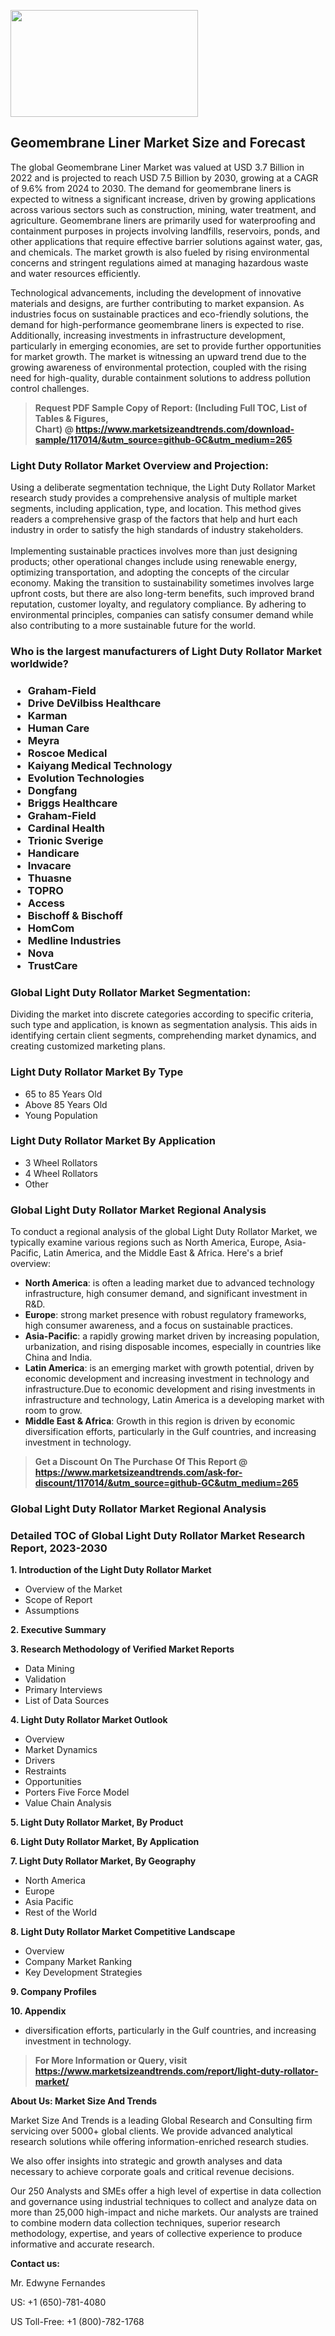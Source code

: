 <p><img class="alignnone size-medium wp-image-20088" src="https://ffe5etoiles.com/wp-content/uploads/2024/12/MST1-300x171.png" alt="" width="300" height="171" /></p><h2>Geomembrane Liner Market Size and Forecast</h2><p>The global Geomembrane Liner Market was valued at USD 3.7 Billion in 2022 and is projected to reach USD 7.5 Billion by 2030, growing at a CAGR of 9.6% from 2024 to 2030. The demand for geomembrane liners is expected to witness a significant increase, driven by growing applications across various sectors such as construction, mining, water treatment, and agriculture. Geomembrane liners are primarily used for waterproofing and containment purposes in projects involving landfills, reservoirs, ponds, and other applications that require effective barrier solutions against water, gas, and chemicals. The market growth is also fueled by rising environmental concerns and stringent regulations aimed at managing hazardous waste and water resources efficiently.</p><p>Technological advancements, including the development of innovative materials and designs, are further contributing to market expansion. As industries focus on sustainable practices and eco-friendly solutions, the demand for high-performance geomembrane liners is expected to rise. Additionally, increasing investments in infrastructure development, particularly in emerging economies, are set to provide further opportunities for market growth. The market is witnessing an upward trend due to the growing awareness of environmental protection, coupled with the rising need for high-quality, durable containment solutions to address pollution control challenges.</p></p><blockquote id="" class=""><strong>Request PDF Sample Copy of Report: (Including Full TOC, List of Tables &amp; Figures, Chart)&nbsp;@&nbsp;<strong><a href="https://www.marketsizeandtrends.com/download-sample/117014/&utm_source=github-GC&utm_medium=265" target="_blank">https://www.marketsizeandtrends.com/download-sample/117014/&utm_source=github-GC&utm_medium=265</a></strong></strong></blockquote><h3 id="" class="">Light Duty Rollator Market&nbsp;Overview and Projection:</h3><p id="" class="">Using a deliberate segmentation technique, the Light Duty Rollator Market research study provides a comprehensive analysis of multiple market segments, including application, type, and location. This method gives readers a comprehensive grasp of the factors that help and hurt each industry in order to satisfy the high standards of industry stakeholders. <br /> <br />Implementing sustainable practices involves more than just designing products; other operational changes include using renewable energy, optimizing transportation, and adopting the concepts of the circular economy. Making the transition to sustainability sometimes involves large upfront costs, but there are also long-term benefits, such improved brand reputation, customer loyalty, and regulatory compliance. By adhering to environmental principles, companies can satisfy consumer demand while also contributing to a more sustainable future for the world.</p><h3 id="" class="">Who is the largest manufacturers of&nbsp;Light Duty Rollator Market worldwide?</h3><h3 class=""><p><ul><li>Graham-Field </li><li> Drive DeVilbiss Healthcare </li><li> Karman </li><li> Human Care </li><li> Meyra </li><li> Roscoe Medical </li><li> Kaiyang Medical Technology </li><li> Evolution Technologies </li><li> Dongfang </li><li> Briggs Healthcare </li><li> Graham-Field </li><li> Cardinal Health </li><li> Trionic Sverige </li><li> Handicare </li><li> Invacare </li><li> Thuasne </li><li> TOPRO </li><li> Access </li><li> Bischoff & Bischoff </li><li> HomCom </li><li> Medline Industries </li><li> Nova </li><li> TrustCare</li></ul></p></h3><h3 id="" class="">Global&nbsp;Light Duty Rollator Market Segmentation:</h3><p id="" class="">Dividing the market into discrete categories according to specific criteria, such type and application, is known as segmentation analysis. This aids in identifying certain client segments, comprehending market dynamics, and creating customized marketing plans.</p><h3 id="" class="">Light Duty Rollator Market&nbsp;By Type</h3><p><p><ul><li>65 to 85 Years Old</li><li> Above 85 Years Old</li><li> Young Population</p></li></ul></p></p><h3 id="" class="">Light Duty Rollator Market&nbsp;By Application</h3><p class=""><p><ul><li>3 Wheel Rollators</li><li> 4 Wheel Rollators</li><li> Other</li></ul></p></p><h3 id="" class="">Global Light Duty Rollator Market Regional Analysis</h3><p id="" class="">To conduct a regional analysis of the global Light Duty Rollator Market, we typically examine various regions such as North America, Europe, Asia-Pacific, Latin America, and the Middle East &amp; Africa. Here's a brief overview:</p><ul><li><strong>North America</strong>: is often a leading market due to advanced technology infrastructure, high consumer demand, and significant investment in R&amp;D.</li><li><strong>Europe</strong>: strong market presence with robust regulatory frameworks, high consumer awareness, and a focus on sustainable practices.</li><li><strong>Asia-Pacific</strong>: a rapidly growing market driven by increasing population, urbanization, and rising disposable incomes, especially in countries like China and India.</li><li><strong>Latin America</strong>: is an emerging market with growth potential, driven by economic development and increasing investment in technology and infrastructure.Due to economic development and rising investments in infrastructure and technology, Latin America is a developing market with room to grow.</li><li><strong>Middle East &amp; Africa</strong>: Growth in this region is driven by economic diversification efforts, particularly in the Gulf countries, and increasing investment in technology.</li></ul><blockquote id="" class=""><strong>Get a Discount On The Purchase Of This Report @ <strong><a href="https://www.marketsizeandtrends.com/ask-for-discount/117014/&utm_source=github-GC&utm_medium=265" target="_blank">https://www.marketsizeandtrends.com/ask-for-discount/117014/&utm_source=github-GC&utm_medium=265</a></strong></strong></blockquote><h3 id="" class="">Global Light Duty Rollator Market Regional Analysis</h3><h3 id="" class="">Detailed TOC of Global Light Duty Rollator Market Research Report, 2023-2030</h3><p id="" class=""><strong>1. Introduction of the Light Duty Rollator Market</strong></p><ul><li>Overview of the Market</li><li>Scope of Report</li><li>Assumptions</li></ul><p id="" class=""><strong>2. Executive Summary</strong></p><p id="" class=""><strong>3. Research Methodology of Verified Market Reports</strong></p><ul><li>Data Mining</li><li>Validation</li><li>Primary Interviews</li><li>List of Data Sources</li></ul><p id="" class=""><strong>4. Light Duty Rollator Market Outlook</strong></p><ul><li>Overview</li><li>Market Dynamics</li><li>Drivers</li><li>Restraints</li><li>Opportunities</li><li>Porters Five Force Model</li><li>Value Chain Analysis</li></ul><p id="" class=""><strong>5. Light Duty Rollator Market, By Product</strong></p><p id="" class=""><strong>6. Light Duty Rollator Market, By Application</strong></p><p id="" class=""><strong>7. Light Duty Rollator Market, By Geography</strong></p><ul><li>North America</li><li>Europe</li><li>Asia Pacific</li><li>Rest of the World</li></ul><p id="" class=""><strong>8. Light Duty Rollator Market Competitive Landscape</strong></p><ul><li>Overview</li><li>Company Market Ranking</li><li>Key Development Strategies</li></ul><p id="" class=""><strong>9. Company Profiles</strong></p><p id="" class=""><strong>10. Appendix</strong></p><ul><li>diversification efforts, particularly in the Gulf countries, and increasing investment in technology.</li></ul><blockquote id="" class=""><strong>For More Information or Query, visit <strong><strong><a href="https://www.marketsizeandtrends.com/report/light-duty-rollator-market/" target="_blank">https://www.marketsizeandtrends.com/report/light-duty-rollator-market/</a></strong></strong></strong></blockquote><p id="" class=""><strong>About Us: Market Size And Trends</strong></p><p id="" class="">Market Size And Trends is a leading Global Research and Consulting firm servicing over 5000+ global clients. We provide advanced analytical research solutions while offering information-enriched research studies.</p><p id="" class="">We also offer insights into strategic and growth analyses and data necessary to achieve corporate goals and critical revenue decisions.</p><p id="" class="">Our 250 Analysts and SMEs offer a high level of expertise in data collection and governance using industrial techniques to collect and analyze data on more than 25,000 high-impact and niche markets. Our analysts are trained to combine modern data collection techniques, superior research methodology, expertise, and years of collective experience to produce informative and accurate research.</p><p id="" class=""><strong>Contact us:</strong></p><p id="" class="">Mr. Edwyne Fernandes</p><p id="" class="">US: +1 (650)-781-4080</p><p id="" class="">US Toll-Free: +1 (800)-782-1768</p>
